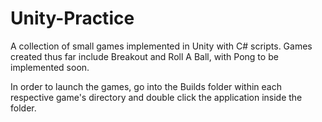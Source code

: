 # Unity-Practice

A collection of small games implemented in Unity with C# scripts. 
Games created thus far include Breakout and Roll A Ball, with Pong to be implemented soon. 

In order to launch the games, go into the Builds folder within each respective game's directory and double click the application inside the folder. 
